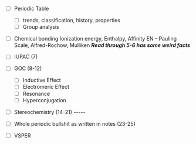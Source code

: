 - [ ] Periodic Table
    - [ ] trends, classification, history, properties
    - [ ] Group analysis

- [ ] Chemical bonding
      Ionization energy, Enthalpy, Affinity
      EN - Pauling Scale, Alfred-Rochow, Mulliken
      ***Read through 5-6 has some weird facts***

- [ ] IUPAC (7)

- [ ] GOC (8-12)
    - [ ] Inductive Effect
    - [ ] Electromeric Effect
    - [ ] Resonance
    - [ ] Hyperconjugation

- [ ] Stereochemistry (14-21)
      -----

- [ ] Whole periodic bullshit as written in notes (23-25)

- [ ] VSPER


